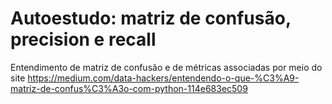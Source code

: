 # Autoestudo: matriz de confusão, precision e recall
Entendimento de matriz de confusão e de métricas associadas por meio do site https://medium.com/data-hackers/entendendo-o-que-%C3%A9-matriz-de-confus%C3%A3o-com-python-114e683ec509
